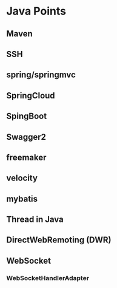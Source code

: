 # Java Points

## Maven
## SSH
## spring/springmvc
## SpringCloud 
## SpingBoot 
## Swagger2
## freemaker
## velocity
## mybatis
## Thread in Java
## DirectWebRemoting (DWR)
## WebSocket
### WebSocketHandlerAdapter 
